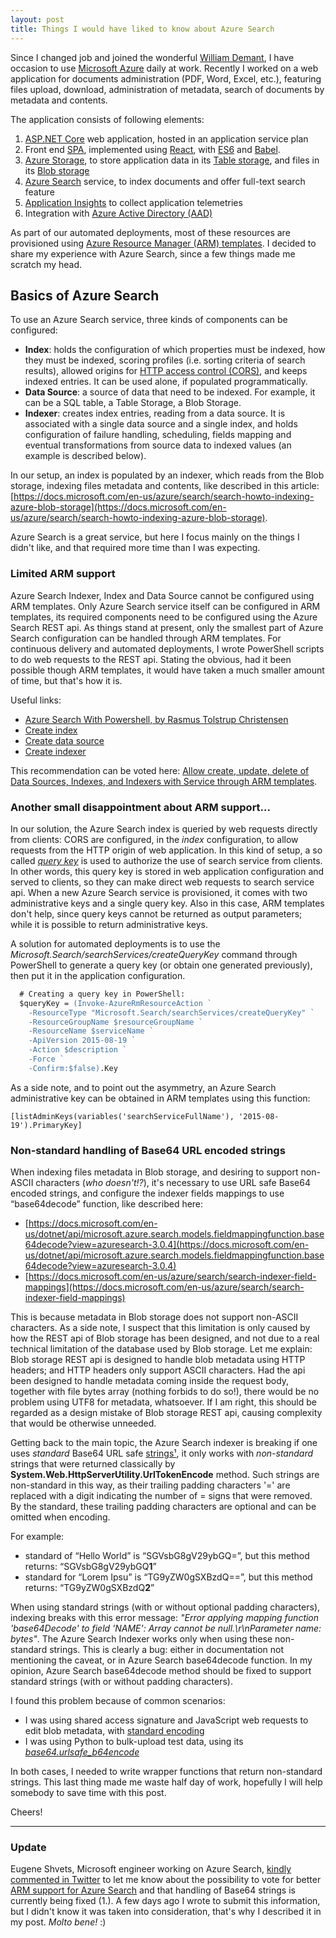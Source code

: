 ```yaml
---
layout: post
title: Things I would have liked to know about Azure Search
---
```


Since I changed job and joined the wonderful [William Demant](http://www.demant.com), I have occasion to use [Microsoft Azure](https://azure.microsoft.com/en-us/overview/what-is-azure) daily at work. Recently I worked on a web application for documents administration (PDF, Word, Excel, etc.), featuring files upload, download, administration of metadata, search of documents by metadata and contents. 

The application consists of following elements:
1. [ASP.NET Core](https://docs.microsoft.com/en-us/aspnet/core/tutorials/first-mvc-app/start-mvc) web application, hosted in an application service plan
2. Front end [SPA](https://en.wikipedia.org/wiki/Single-page_application), implemented using [React](https://facebook.github.io/react), with [ES6](http://es6-features.org) and [Babel](https://babeljs.io).
3. [Azure Storage](https://azure.microsoft.com/en-us/services/storage), to store application data in its [Table storage](https://azure.microsoft.com/en-us/services/storage/tables/), and files in its [Blob storage](https://azure.microsoft.com/en-us/services/storage/blobs)                     
4. [Azure Search](https://azure.microsoft.com/en-us/services/search) service, to index documents and offer full-text search feature
5. [Application Insights](https://azure.microsoft.com/en-us/services/application-insights) to collect application telemetries
6. Integration with [Azure Active Directory (AAD)](https://docs.microsoft.com/en-us/azure/active-directory/active-directory-whatis)

As part of our automated deployments, most of these resources are provisioned using [Azure Resource Manager (ARM) templates](https://docs.microsoft.com/en-us/azure/azure-resource-manager/resource-group-authoring-templates). I decided to share my experience with Azure Search, since a few things made me scratch my head.

## Basics of Azure Search
To use an Azure Search service, three kinds of components can be configured:

* **Index**: holds the configuration of which properties must be indexed, how they must be indexed, scoring profiles (i.e. sorting criteria of search results), allowed origins for [HTTP access control (CORS)](https://developer.mozilla.org/en-US/docs/Web/HTTP/Access_control_CORS), and keeps indexed entries. It can be used alone, if populated programmatically.
* **Data Source**: a source of data that need to be indexed. For example, it can be a SQL table, a Table Storage, a Blob Storage.
* **Indexer**: creates index entries, reading from a data source. It is associated with a single data source and a single index, and holds configuration of failure handling, scheduling, fields mapping and eventual transformations from source data to indexed values (an example is described below). 

In our setup, an index is populated by an indexer, which reads from the Blob storage, indexing files metadata and contents, like described in this article: [https://docs.microsoft.com/en-us/azure/search/search-howto-indexing-azure-blob-storage](https://docs.microsoft.com/en-us/azure/search/search-howto-indexing-azure-blob-storage).

Azure Search is a great service, but here I focus mainly on the things I didn't like, and that required more time than I was expecting.

### Limited ARM support
Azure Search Indexer, Index and Data Source cannot be configured using ARM templates.
Only Azure Search service itself can be configured in ARM templates, its required components need to be configured using the Azure Search REST api. As things stand at present, only the smallest part of Azure Search configuration can be handled through ARM templates. For continuous delivery and automated deployments, I wrote PowerShell scripts to do web requests to the REST api. Stating the obvious, had it been possible though ARM templates, it would have taken a much smaller amount of time, but that's how it is. 

Useful links:
* [Azure Search With Powershell, by Rasmus Tolstrup Christensen](http://rasmustc.com/blog/Azure-Search-With-Powershell/)
* [Create index](https://docs.microsoft.com/en-us/rest/api/searchservice/create-index)
* [Create data source](https://docs.microsoft.com/en-us/rest/api/searchservice/create-data-source)
* [Create indexer](https://docs.microsoft.com/en-us/rest/api/searchservice/create-indexer)

This recommendation can be voted here: [Allow create, update, delete of Data Sources, Indexes, and Indexers with Service through ARM templates](https://feedback.azure.com/forums/263029-azure-search/suggestions/18001216-allow-create-update-delete-of-data-sources-inde).

### Another small disappointment about ARM support...
In our solution, the Azure Search index is queried by web requests directly from clients: CORS are configured, in the _index_ configuration, to allow requests from the HTTP origin of web application. In this kind of setup, a so called [_query key_](https://docs.microsoft.com/en-us/azure/search/search-query-rest-api) is used to authorize the use of search service from clients. In other words, this query key is stored in web application configuration and served to clients, so they can make direct web requests to search service api. When a new Azure Search service is provisioned, it comes with two administrative keys and a single query key. Also in this case, ARM templates don't help, since query keys cannot be returned as output parameters; while it is possible to return administrative keys.

A solution for automated deployments is to use the _Microsoft.Search/searchServices/createQueryKey_ command through PowerShell to generate a query key (or obtain one generated previously), then put it in the application configuration.

```ps
  # Creating a query key in PowerShell:
  $queryKey = (Invoke-AzureRmResourceAction `
    -ResourceType "Microsoft.Search/searchServices/createQueryKey" `
    -ResourceGroupName $resourceGroupName `
    -ResourceName $serviceName `
    -ApiVersion 2015-08-19 `
    -Action $description `
    -Force `
    -Confirm:$false).Key
```

As a side note, and to point out the asymmetry, an Azure Search administrative key can be obtained in ARM templates using this function:

```
[listAdminKeys(variables('searchServiceFullName'), '2015-08-19').PrimaryKey]
```

### Non-standard handling of Base64 URL encoded strings
When indexing files metadata in Blob storage, and desiring to support non-ASCII characters (_who doesn't!?_), it's necessary to use URL safe Base64 encoded strings, and configure the indexer fields mappings to use “base64decode” function, like described here:
* [https://docs.microsoft.com/en-us/dotnet/api/microsoft.azure.search.models.fieldmappingfunction.base64decode?view=azuresearch-3.0.4](https://docs.microsoft.com/en-us/dotnet/api/microsoft.azure.search.models.fieldmappingfunction.base64decode?view=azuresearch-3.0.4)
* [https://docs.microsoft.com/en-us/azure/search/search-indexer-field-mappings](https://docs.microsoft.com/en-us/azure/search/search-indexer-field-mappings)

This is because metadata in Blob storage does not support non-ASCII characters. As a side note, I suspect that this limitation is only caused by how the REST api of Blob storage has been designed, and not due to a real technical limitation of the database used by Blob storage. Let me explain: Blob storage REST api is designed to handle blob metadata using HTTP headers; and HTTP headers only support ASCII characters. Had the api been designed to handle metadata coming inside the request body, together with file bytes array (nothing forbids to do so!), there would be no problem using UTF8 for metadata, whatsoever. If I am right, this should be regarded as a design mistake of Blob storage REST api, causing complexity that would be otherwise unneeded.

Getting back to the main topic, the Azure Search indexer is breaking if one uses _standard_ Base64 URL safe [strings¹](#note-1), it only works with _non-standard_ strings that were returned classically by **System.Web.HttpServerUtility.UrlTokenEncode** method. Such strings are non-standard in this way, as their trailing padding characters '=' are replaced with a digit indicating the number of = signs that were removed. By the standard, these trailing padding characters are optional and can be omitted when encoding.

For example: 
* standard of “Hello World” is “SGVsbG8gV29ybGQ=”, but this method returns: “SGVsbG8gV29ybGQ**1**”
* standard for “Lorem Ipsu” is “TG9yZW0gSXBzdQ==”, but this method returns: “TG9yZW0gSXBzdQ**2**”

When using standard strings (with or without optional padding characters), indexing breaks with this error message: _"Error applying mapping function 'base64Decode' to field 'NAME': Array cannot be null.\r\nParameter name: bytes"_. The Azure Search Indexer works only when using these non-standard strings. This is clearly a bug: either in documentation not mentioning the caveat, or in Azure Search base64decode function. In my opinion, Azure Search base64decode method should be fixed to support standard strings (with or without padding characters).
 
I found this problem because of common scenarios:
* I was using shared access signature and JavaScript web requests to edit blob metadata, with [standard encoding](https://developer.mozilla.org/en/docs/Web/API/WindowBase64/Base64_encoding_and_decoding)
* I was using Python to bulk-upload test data, using its [_base64.urlsafe_b64encode_](https://docs.python.org/3/library/base64.html)

In both cases, I needed to write wrapper functions that return non-standard strings.
This last thing made me waste half day of work, hopefully I will help somebody to save time with this post.

Cheers!

------
### Update
Eugene Shvets, Microsoft engineer working on Azure Search, [kindly commented in Twitter](https://twitter.com/chaosrealm4/status/893248501311602689) to let me know about the possibility to vote for better [ARM support for Azure Search](https://feedback.azure.com/forums/263029-azure-search/suggestions/18001216-allow-create-update-delete-of-data-sources-inde) and that handling of Base64 strings is currently being fixed<a name="note-1"> (1.)</a>. A few days ago I wrote to submit this information, but I didn't know it was taken into consideration, that's why I described it in my post. _Molto bene!_ :)